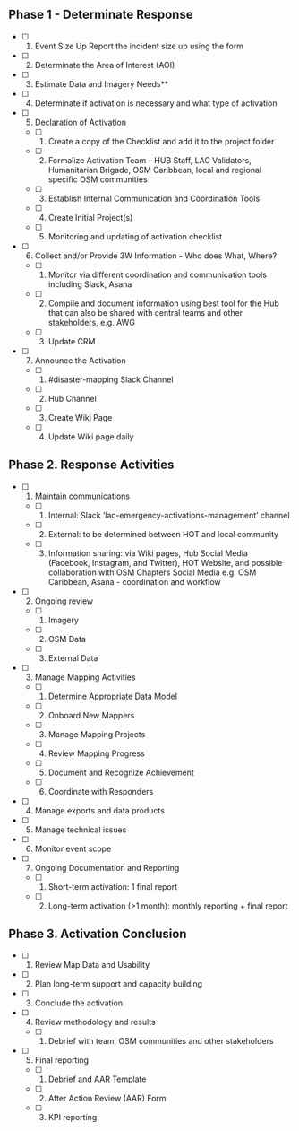 ## Phase 1 - Determinate Response
- [ ] 1. Event Size Up
Report the incident size up using the form
- [ ] 2. Determinate the Area of Interest (AOI)
- [ ] 3. Estimate Data and Imagery Needs**
- [ ] 4. Determinate if activation is necessary and what type of activation
- [ ] 5. Declaration of Activation
   - [ ] 1. Create a copy of the Checklist and add it to the project folder
   - [ ] 2. Formalize Activation Team – HUB Staff, LAC Validators, Humanitarian Brigade, OSM Caribbean, local and regional specific OSM communities
   - [ ] 3. Establish Internal Communication and Coordination Tools
   - [ ] 4. Create Initial Project(s)
   - [ ] 5. Monitoring and updating of activation checklist
- [ ] 6. Collect and/or Provide 3W Information - Who does What, Where?
   - [ ] 1. Monitor via different coordination and communication tools including Slack, Asana
   - [ ] 2. Compile and document information using best tool for the Hub that can also be shared with central teams and other stakeholders, e.g. AWG
   - [ ] 3. Update CRM
- [ ] 7. Announce the Activation
   - [ ] 1. #disaster-mapping Slack Channel
   - [ ] 2. Hub Channel
   - [ ] 3. Create Wiki Page
   - [ ] 4. Update Wiki page daily

## Phase 2. Response Activities
- [ ] 1. Maintain communications
   - [ ] 1. Internal: Slack ‘lac-emergency-activations-management’ channel
   - [ ] 2. External: to be determined between HOT and local community 
   - [ ] 3. Information sharing: via Wiki pages, Hub Social Media (Facebook, Instagram, and Twitter), HOT Website, and possible collaboration with OSM Chapters Social Media e.g. OSM Caribbean, Asana - coordination and workflow
- [ ] 2. Ongoing review
   - [ ] 1. Imagery
   - [ ] 2. OSM Data
   - [ ] 3. External Data
- [ ] 3. Manage Mapping Activities
   - [ ] 1. Determine Appropriate Data Model
   - [ ] 2. Onboard New Mappers
   - [ ] 3. Manage Mapping Projects
   - [ ] 4. Review Mapping Progress
   - [ ] 5. Document and Recognize Achievement
   - [ ] 6. Coordinate with Responders
- [ ] 4. Manage exports and data products
- [ ] 5. Manage technical issues
- [ ] 6. Monitor event scope
- [ ] 7. Ongoing Documentation and Reporting
   - [ ] 1. Short-term activation: 1 final report
   - [ ] 2. Long-term activation (>1 month): monthly reporting + final report

## Phase 3. Activation Conclusion
- [ ] 1. Review Map Data and Usability
- [ ] 2. Plan long-term support and capacity building 
- [ ] 3. Conclude the activation
- [ ] 4. Review methodology and results
   - [ ] 1. Debrief with team, OSM communities and other stakeholders
- [ ] 5. Final reporting
   - [ ] 1. Debrief and AAR Template
   - [ ] 2. After Action Review (AAR) Form
   - [ ] 3. KPI reporting